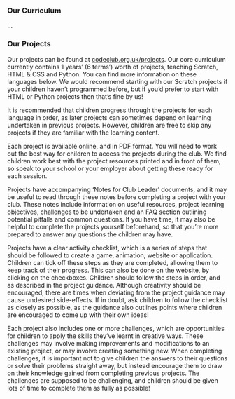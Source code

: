 ### Our Curriculum

...

### Our Projects

Our projects can be found at [codeclub.org.uk/projects](codeclub.org.uk/projects). Our core curriculum currently contains 1 years’ (6 terms’) worth of projects, teaching Scratch, HTML & CSS and Python. You can find more information on these languages below. We would recommend starting with our Scratch projects if your children haven’t programmed before, but if you’d prefer to start with HTML or Python projects then that’s fine by us!

It is recommended that children progress through the projects for each language in order, as later projects can sometimes depend on learning undertaken in previous projects. However, children are free to skip any projects if they are familiar with the learning content.

Each project is available online, and in PDF format. You will need to work out the best way for children to access the projects during the club. We find children work best with the project resources printed and in front of them, so speak to your school or your employer about getting these ready for each session.

Projects have accompanying ‘Notes for Club Leader’ documents, and it may be useful to read through these notes before completing a project with your club. These notes include information on useful resources, project learning objectives, challenges to be undertaken and an FAQ section outlining potential pitfalls and common questions. If you have time, it may also be helpful to complete the projects yourself beforehand, so that you’re more prepared to answer any questions the children may have.

Projects have a clear activity checklist, which is a series of steps that should be followed to create a game, animation, website or application. Children can tick off these steps as they are completed, allowing them to keep track of their progress. This can also be done on the website, by clicking on the checkboxes. Children should follow the steps in order, and as described in the project guidance. Although creativity should be encouraged, there are times when deviating from the project guidance may cause undesired side-effects. If in doubt, ask children to follow the checklist as closely as possible,  as the guidance also outlines points where children are encouraged to come up with their own ideas!

Each project also includes one or more challenges, which are opportunities for children to apply the skills they’ve learnt in creative ways. These challenges may involve making improvements and modifications to an existing project, or may involve creating something new. When completing challenges, it is important not to give children the answers to their questions or solve their problems straight away, but instead encourage them to draw on their knowledge gained from completing previous projects. The challenges are supposed to be challenging, and children should be given lots of time to complete them as fully as possible!



